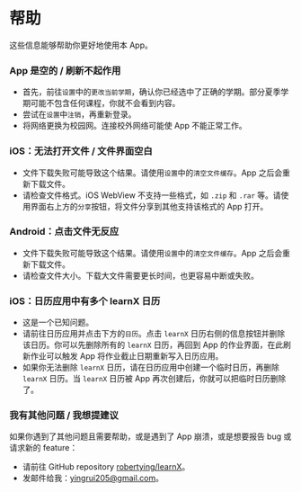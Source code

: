 # 帮助

这些信息能够帮助你更好地使用本 App。

### App 是空的 / 刷新不起作用

- 首先，前往`设置`中的`更改当前学期`，确认你已经选中了正确的学期。部分夏季学期可能不包含任何课程，你就不会看到内容。
- 尝试在`设置`中`注销`，再重新登录。
- 将网络更换为校园网。连接校外网络可能使 App 不能正常工作。

### iOS：无法打开文件 / 文件界面空白

- 文件下载失败可能导致这个结果。请使用`设置`中的`清空文件缓存`。App 之后会重新下载文件。
- 请检查文件格式。iOS WebView 不支持一些格式，如 `.zip` 和 `.rar` 等。请使用界面右上方的`分享`按钮，将文件分享到其他支持该格式的 App 打开。

### Android：点击文件无反应

- 文件下载失败可能导致这个结果。请使用`设置`中的`清空文件缓存`。App 之后会重新下载文件。
- 请检查文件大小。下载大文件需要更长时间，也更容易中断或失败。

### iOS：日历应用中有多个 learnX 日历

- 这是一个已知问题。
- 请前往日历应用并点击下方的`日历`。点击 `learnX` 日历右侧的信息按钮并删除该日历。你可以先删除所有的 `learnX` 日历，再回到 App 的作业界面，在此刷新作业可以触发 App 将作业截止日期重新写入日历应用。
- 如果你无法删除 `learnX` 日历，请在日历应用中创建一个临时日历，再删除 `learnX` 日历。当 `learnX` 日历被 App 再次创建后，你就可以把临时日历删除了。

### 我有其他问题 / 我想提建议

如果你遇到了其他问题且需要帮助，或是遇到了 App 崩溃，或是想要报告 bug 或请求新的 feature：

- 请前往 GitHub repository [robertying/learnX](https://github.com/robertying/learnX/issues)。
- 发邮件给我：[yingrui205@gmail.com](mailto:yingrui205@gmail.com)。
